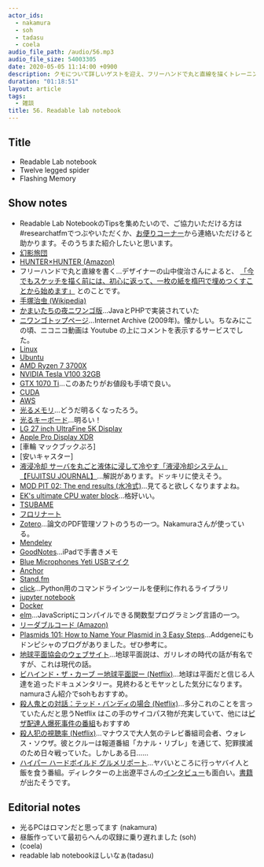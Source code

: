 ```yaml
---
actor_ids:
  - nakamura
  - soh
  - tadasu
  - coela
audio_file_path: /audio/56.mp3
audio_file_size: 54003305
date: 2020-05-05 11:14:00 +0900
description: クモについて詳しいゲストを迎え、フリーハンドで丸と直線を描くトレーニング、メールで進むかまいたちの夜、自作PC、論文管理の難しさ、趣味としてのポッドキャスト、コーディング環境とデータの管理について話しました。
duration: "01:18:51"
layout: article
tags:
  - 雑談
title: 56. Readable lab notebook
---
```



## Title
- Readable Lab notebook
- Twelve legged spider
- Flashing Memory


## Show notes
- Readable Lab NotebookのTipsを集めたいので、ご協力いただける方は#researchatfmでつぶやいただくか、[お便りコーナー](https://researchat.fm/form.html)から連絡いただけると助かります。そのうちまた紹介したいと思います。
- [幻影旅団](https://ja.wikipedia.org/wiki/%E5%B9%BB%E5%BD%B1%E6%97%85%E5%9B%A3)
- [HUNTER×HUNTER (Amazon)](https://www.amazon.co.jp/gp/product/B074BZ2354?tag=researchatf04-22)
- フリーハンドで丸と直線を書く...デザイナーの山中俊治さんによると、
  [「今でもスケッチを描く前には、初心に返って、一枚の紙を楕円で埋めつくすことから始めます」](http://lleedd.com/blog/2009/11/19/elipsoid/) とのことです。
- [手塚治虫 (Wikipedia)](https://ja.wikipedia.org/wiki/%E6%89%8B%E5%A1%9A%E6%B2%BB%E8%99%AB)
- [かまいたちの夜ニワンゴ版](https://ja.wikipedia.org/wiki/%E3%81%8B%E3%81%BE%E3%81%84%E3%81%9F%E3%81%A1%E3%81%AE%E5%A4%9C_%E3%83%8B%E3%83%AF%E3%83%B3%E3%82%B4%E7%89%88)...JavaとPHPで実装されていた
- [ニワンゴトップページ](https://web.archive.org/web/20091228003142/http://niwango.jp/)...Internet Archive (2009年)。懐かしい。ちなみにこの頃、ニコニコ動画は Youtube の上にコメントを表示するサービスでした。
- [Linux](https://www.linux.org/)
- [Ubuntu](https://ubuntu.com/)
- [AMD Ryzen 7 3700X](https://www.amazon.co.jp/dp/B07V7346JF/?tag=researchatf04-22)
- [NVIDIA Tesla V100 32GB](https://www.amazon.co.jp/dp/B07C5K688X?tag=researchatf04-22)
- [GTX 1070 Ti](https://www.amazon.co.jp/dp/B076Z92D1Y/?tag=researchatf04-22)...このあたりがお値段も手頃で良い。
- [CUDA](https://developer.nvidia.com/cuda-downloads)
- [AWS](https://aws.amazon.com/jp/)
- [光るメモリ](https://www.youtube.com/watch?v=GsDwfq5UnS0)...どうだ明るくなったろう。
- [光るキーボード](https://www.amazon.co.jp/dp/B07N8XXVYJ?tag=researchatf04-22)...明るい！
- [LG 27 inch UltraFine 5K Display](https://www.amazon.co.jp/dp/B07XNRFWVX?tag=researchatf04-22)
- [Apple Pro Display XDR](https://www.amazon.co.jp/dp/B082M59XZB?tag=researchatf04-22)
- [車輪 マックブックぷろ]
- [安いキャスター]
- [液浸冷却 サーバを丸ごと液体に浸して冷やす「液浸冷却システム」【FUJITSU JOURNAL】](https://www.youtube.com/watch?v=3E3hRk2-Yng)...解説があります。ドッキリに使えそう。
- [MOD PIT 02: The end results (水冷式)](https://youtu.be/uG45SBnR4Og?t=190)...見てると欲しくなりますよね。
- [EK's ultimate CPU water block](https://www.ekwb.com/)...格好いい。
- [TSUBAME](https://www.gsic.titech.ac.jp/tsubame)
- [フロリナート](https://www.3mcompany.jp/3M/ja_JP/company-jp/all-3m-products/?N=5002385+8711017+8736409+8745514+3294803017&rt=r3)
- [Zotero](https://www.zotero.org/)...論文のPDF管理ソフトのうちの一つ。Nakamuraさんが使っている。
- [Mendeley](https://www.mendeley.com/?interaction_required=true)
- [GoodNotes](https://www.goodnotes.com/)...iPadで手書きメモ
- [Blue Microphones Yeti USBマイク](https://www.amazon.co.jp/dp/B002VA464S?tag=researchatf04-22)
- [Anchor](https://anchor.fm/)
- [Stand.fm](https://stand.fm/)
- [click](https://click.palletsprojects.com/en/7.x/)...Python用のコマンドラインツールを便利に作れるライブラリ
- [jupyter notebook](https://jupyter.org/)
- [Docker](https://www.docker.com/)
- [elm](https://elm-lang.org/)...JavaScriptにコンパイルできる関数型プログラミング言語の一つ。
- [リーダブルコード (Amazon)](https://www.amazon.co.jp/dp/4873115655?tag=researchatf04-22)
- [Plasmids 101: How to Name Your Plasmid in 3 Easy Steps](https://blog.addgene.org/plasmids-101-how-to-name-your-plasmid-in-3-easy-steps)...Addgeneにもドンピシャのブログがありました。ぜひ参考に。
- [地球平面協会のウェブサイト](https://www.tfes.org/)...地球平面説は、ガリレオの時代の話が有名ですが、これは現代の話。
- [ビハインド・ザ・カーブ ー地球平面説ー (Netflix)](https://www.netflix.com/jp/title/81015076)...地球は平面だと信じる人達を追ったドキュメンタリー。見終わるとモヤッとした気分になります。namuraさん紹介でsohもおすすめ。
- [殺人鬼との対話：テッド・バンディの場合 (Netflix)](https://www.netflix.com/jp/title/80226612)...多分これのことを言っていたんだと思うNetflix はこの手のサイコパス物が充実していて、他には[ピザ配達人爆死事件の番組](https://www.netflix.com/jp/title/80158319)もおすすめ
- [殺人犯の視聴率 (Netflix)](https://www.netflix.com/jp/title/80217946)...マナウスで大人気のテレビ番組司会者、ウォレス・ソウザ。彼とクルーは報道番組「カナル・リブレ」を通じて、犯罪撲滅のため日々戦っていた。しかしある日……
- [ハイパー ハードボイルド グルメリポート](https://www.tv-tokyo.co.jp/hyperhard/)...ヤバいところに行っヤバイ人と飯を食う番組。ディレクターの上出遼平さんの[インタビュー](https://www.wwdjapan.com/articles/1065879)も面白い。[書籍](https://www.amazon.co.jp/dp/B08616YJWF?tag=researchatf04-22)が出たそうです。

## Editorial notes
- 光るPCはロマンだと思ってます (nakamura)
- 昼飯作っていて最初らへんの収録に乗り遅れました (soh)
- (coela)
- readable lab notebookほしいなぁ(tadasu)
